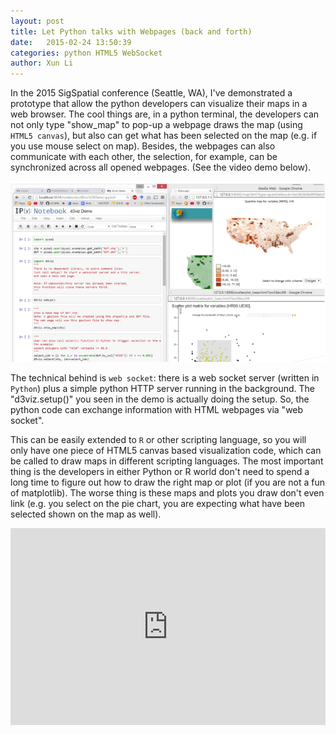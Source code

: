 ```yaml
---
layout: post
title: Let Python talks with Webpages (back and forth)
date:   2015-02-24 13:50:39
categories: python HTML5 WebSocket
author: Xun Li
---
```


In the 2015 SigSpatial conference (Seattle, WA), I've demonstrated a prototype that allow the python developers can visualize their maps in a web browser. The cool things are, in a python terminal, the developers can not only type "show_map" to pop-up a webpage draws the map (using `HTML5 canvas`), but also can get what has been selected on the map (e.g. if you use mouse select on map). Besides, the webpages can also communicate with each other, the selection, for example, can be synchronized across all opened webpages. (See the video demo below).

![my alternate text](/assets/images/python-webpage.png)


The technical behind is `web socket`: there is a web socket server (written in `Python`) plus a simple python HTTP server running in the background. The "d3viz.setup()" you seen in the demo is actually doing the setup. So, the python code can exchange information with HTML webpages via "web socket".

This can be easily extended to `R` or other scripting language, so you will only have one piece of HTML5 canvas based visualization code, which can be called to draw maps in different scripting languages. The most important thing is the developers in either Python or R world don't need to spend a long time to figure out how to draw the right map or plot (if you are not a fun of matplotlib). The worse thing is these maps and plots you draw don't even link (e.g. you select on the pie chart, you are expecting what have been selected shown on the map as well).


<iframe width="100%" height="315" src="https://www.youtube.com/embed/5hNDkSBfs8s" frameborder="0" allowfullscreen></iframe>
